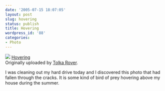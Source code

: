 ```yaml
---
date: '2005-07-15 18:07:05'
layout: post
slug: hovering
status: publish
title: Hovering
wordpress_id: '88'
categories:
- Photo
---
```


[![](http://static.flickr.com/20/73352525_13b66b00a6_m.jpg)](http://www.flickr.com/photos/eob/73352525/) 
   [Hovering](http://www.flickr.com/photos/eob/73352525/)  
  Originally uploaded by [Tolka Rover](http://www.flickr.com/people/eob/). 

I was cleaning out my hard drive today and I discovered this photo that had fallen through the cracks.  It is some kind of bird of prey hovering above my house during the summer.  

